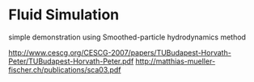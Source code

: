 # Fluid Simulation #

simple demonstration using Smoothed-particle hydrodynamics method

http://www.cescg.org/CESCG-2007/papers/TUBudapest-Horvath-Peter/TUBudapest-Horvath-Peter.pdf
http://matthias-mueller-fischer.ch/publications/sca03.pdf
